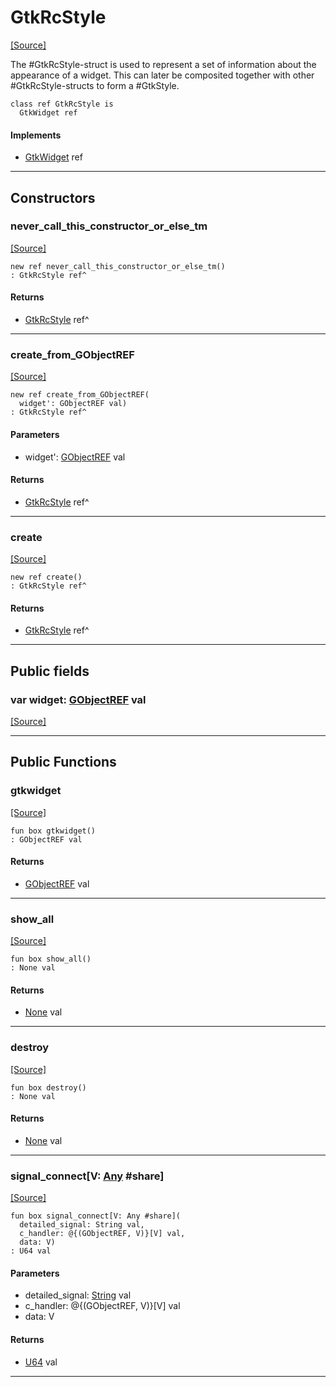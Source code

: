 # GtkRcStyle
<span class="source-link">[[Source]](src/gtk3/GtkRcStyle.md#L6)</span>

The #GtkRcStyle-struct is used to represent a set
of information about the appearance of a widget.
This can later be composited together with other
#GtkRcStyle-struct<!-- -->s to form a #GtkStyle.


```pony
class ref GtkRcStyle is
  GtkWidget ref
```

#### Implements

* [GtkWidget](gtk3-GtkWidget.md) ref

---

## Constructors

### never_call_this_constructor_or_else_tm
<span class="source-link">[[Source]](src/gtk3/GtkRcStyle.md#L16)</span>


```pony
new ref never_call_this_constructor_or_else_tm()
: GtkRcStyle ref^
```

#### Returns

* [GtkRcStyle](gtk3-GtkRcStyle.md) ref^

---

### create_from_GObjectREF
<span class="source-link">[[Source]](src/gtk3/GtkRcStyle.md#L19)</span>


```pony
new ref create_from_GObjectREF(
  widget': GObjectREF val)
: GtkRcStyle ref^
```
#### Parameters

*   widget': [GObjectREF](gtk3-..-gobject-GObjectREF.md) val

#### Returns

* [GtkRcStyle](gtk3-GtkRcStyle.md) ref^

---

### create
<span class="source-link">[[Source]](src/gtk3/GtkRcStyle.md#L23)</span>


```pony
new ref create()
: GtkRcStyle ref^
```

#### Returns

* [GtkRcStyle](gtk3-GtkRcStyle.md) ref^

---

## Public fields

### var widget: [GObjectREF](gtk3-..-gobject-GObjectREF.md) val
<span class="source-link">[[Source]](src/gtk3/GtkRcStyle.md#L13)</span>



---

## Public Functions

### gtkwidget
<span class="source-link">[[Source]](src/gtk3/GtkRcStyle.md#L15)</span>


```pony
fun box gtkwidget()
: GObjectREF val
```

#### Returns

* [GObjectREF](gtk3-..-gobject-GObjectREF.md) val

---

### show_all
<span class="source-link">[[Source]](src/gtk3/GtkWidget.md#L4)</span>


```pony
fun box show_all()
: None val
```

#### Returns

* [None](builtin-None.md) val

---

### destroy
<span class="source-link">[[Source]](src/gtk3/GtkWidget.md#L7)</span>


```pony
fun box destroy()
: None val
```

#### Returns

* [None](builtin-None.md) val

---

### signal_connect\[V: [Any](builtin-Any.md) #share\]
<span class="source-link">[[Source]](src/gtk3/GtkWidget.md#L10)</span>


```pony
fun box signal_connect[V: Any #share](
  detailed_signal: String val,
  c_handler: @{(GObjectREF, V)}[V] val,
  data: V)
: U64 val
```
#### Parameters

*   detailed_signal: [String](builtin-String.md) val
*   c_handler: @{(GObjectREF, V)}[V] val
*   data: V

#### Returns

* [U64](builtin-U64.md) val

---

